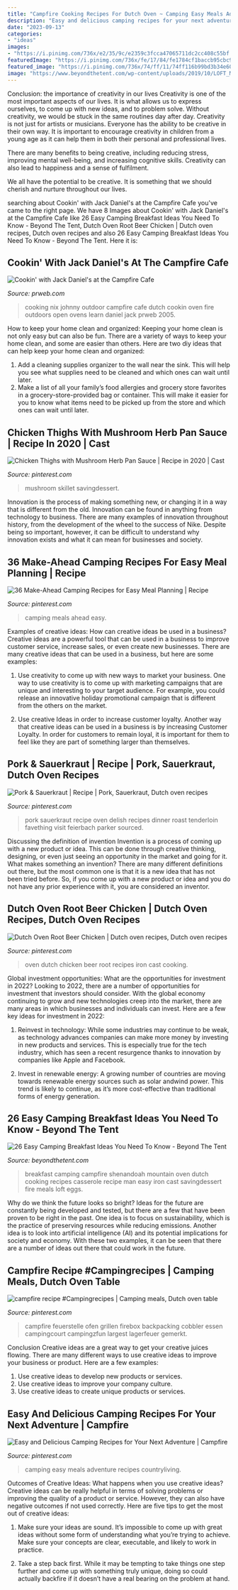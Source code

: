 ```yaml
---
title: "Campfire Cooking Recipes For Dutch Oven ~ Camping Easy Meals Adventure Recipes Countryliving"
description: "Easy and delicious camping recipes for your next adventure"
date: "2023-09-13"
categories:
- "ideas"
images:
- "https://i.pinimg.com/736x/e2/35/9c/e2359c3fcca47065711dc2cc408c55bf.jpg"
featuredImage: "https://i.pinimg.com/736x/fe/17/84/fe1784cf1baccb95cbc9b63be714dea9.jpg"
featured_image: "https://i.pinimg.com/736x/74/ff/11/74ff116b99bd3b34e60379c43a1e3388.jpg"
image: "https://www.beyondthetent.com/wp-content/uploads/2019/10/LOFT_MOUNTAIN_-41-735x547.jpg"
---
```



Conclusion: the importance of creativity in our lives
Creativity is one of the most important aspects of our lives. It is what allows us to express ourselves, to come up with new ideas, and to problem solve. Without creativity, we would be stuck in the same routines day after day.
Creativity is not just for artists or musicians. Everyone has the ability to be creative in their own way. It is important to encourage creativity in children from a young age as it can help them in both their personal and professional lives.

There are many benefits to being creative, including reducing stress, improving mental well-being, and increasing cognitive skills. Creativity can also lead to happiness and a sense of fulfilment.

We all have the potential to be creative. It is something that we should cherish and nurture throughout our lives.

	

		
searching about Cookin&#039; with Jack Daniel&#039;s at the Campfire Cafe you've came to the right page. We have 8 Images about Cookin&#039; with Jack Daniel&#039;s at the Campfire Cafe like 26 Easy Camping Breakfast Ideas You Need To Know - Beyond The Tent, Dutch Oven Root Beer Chicken | Dutch oven recipes, Dutch oven recipes and also 26 Easy Camping Breakfast Ideas You Need To Know - Beyond The Tent. Here it is:
		
    
## Cookin&#039; With Jack Daniel&#039;s At The Campfire Cafe

<img loading=lazy src="http://ww1.prweb.com/prfiles/2005/01/04/193993/CampfireCafeOutdoors.jpg" onerror="this.onerror=null;this.src='https://tse4.mm.bing.net/th?id=OIP.AF_AcYJQsaoU4n4ZlgavpwHaE8&amp;pid=15.1';" alt="Cookin&#039; with Jack Daniel&#039;s at the Campfire Cafe">

_Source: prweb.com_

>cooking nix johnny outdoor campfire cafe dutch cookin oven fire outdoors open ovens learn daniel jack prweb 2005. 

	

How to keep your home clean and organized:
Keeping your home clean is not only easy but can also be fun. There are a variety of ways to keep your home clean, and some are easier than others. Here are two diy ideas that can help keep your home clean and organized:
1. Add a cleaning supplies organizer to the wall near the sink. This will help you see what supplies need to be cleaned and which ones can wait until later.
2. Make a list of all your family’s food allergies and grocery store favorites in a grocery-store-provided bag or container. This will make it easier for you to know what items need to be picked up from the store and which ones can wait until later.

    
## Chicken Thighs With Mushroom Herb Pan Sauce | Recipe In 2020 | Cast

<img loading=lazy src="https://i.pinimg.com/736x/83/20/79/832079fbdd474edac71ab8cf2227499f.jpg" onerror="this.onerror=null;this.src='https://tse4.mm.bing.net/th?id=OIP.2FB-nnhtG3l_3jhFhyoCrwHaLH&amp;pid=15.1';" alt="Chicken Thighs with Mushroom Herb Pan Sauce | Recipe in 2020 | Cast">

_Source: pinterest.com_

>mushroom skillet savingdessert. 

	

Innovation is the process of making something new, or changing it in a way that is different from the old. Innovation can be found in anything from technology to business. There are many examples of innovation throughout history, from the development of the wheel to the success of Nike. Despite being so important, however, it can be difficult to understand why innovation exists and what it can mean for businesses and society.

    
## 36 Make-Ahead Camping Recipes For Easy Meal Planning | Recipe

<img loading=lazy src="https://i.pinimg.com/736x/dd/ea/c6/ddeac6367b0dbec183509fe494fe8899.jpg" onerror="this.onerror=null;this.src='https://tse4.mm.bing.net/th?id=OIP.A0E8fT2rkd-r1Nz8d9xI8gHaHa&amp;pid=15.1';" alt="36 Make-Ahead Camping Recipes for Easy Meal Planning | Recipe">

_Source: pinterest.com_

>camping meals ahead easy. 

	

Examples of creative ideas: How can creative ideas be used in a business?
Creative ideas are a powerful tool that can be used in a business to improve customer service, increase sales, or even create new businesses. There are many creative ideas that can be used in a business, but here are some examples:
1. Use creativity to come up with new ways to market your business. One way to use creativity is to come up with marketing campaigns that are unique and interesting to your target audience. For example, you could release an innovative holiday promotional campaign that is different from the others on the market.

2. Use creative Ideas in order to increase customer loyalty. Another way that creative ideas can be used in a business is by increasing Customer Loyalty. In order for customers to remain loyal, it is important for them to feel like they are part of something larger than themselves.

    
## Pork &amp; Sauerkraut | Recipe | Pork, Sauerkraut, Dutch Oven Recipes

<img loading=lazy src="https://i.pinimg.com/736x/74/ff/11/74ff116b99bd3b34e60379c43a1e3388.jpg" onerror="this.onerror=null;this.src='https://tse4.mm.bing.net/th?id=OIP.D2IuCRl8WLGZxM6p_fjRrAHaHa&amp;pid=15.1';" alt="Pork &amp; Sauerkraut | Recipe | Pork, Sauerkraut, Dutch oven recipes">

_Source: pinterest.com_

>pork sauerkraut recipe oven delish recipes dinner roast tenderloin favething visit feierbach parker sourced. 

	

Discussing the definition of invention
Invention is a process of coming up with a new product or idea. This can be done through creative thinking, designing, or even just seeing an opportunity in the market and going for it. What makes something an invention? There are many different definitions out there, but the most common one is that it is a new idea that has not been tried before. So, if you come up with a new product or idea and you do not have any prior experience with it, you are considered an inventor.

    
## Dutch Oven Root Beer Chicken | Dutch Oven Recipes, Dutch Oven Recipes

<img loading=lazy src="https://i.pinimg.com/736x/e2/35/9c/e2359c3fcca47065711dc2cc408c55bf.jpg" onerror="this.onerror=null;this.src='https://tse2.mm.bing.net/th?id=OIP.6oIXHTTLSMzkuzTVk-SnVgHaLH&amp;pid=15.1';" alt="Dutch Oven Root Beer Chicken | Dutch oven recipes, Dutch oven recipes">

_Source: pinterest.com_

>oven dutch chicken beer root recipes iron cast cooking. 

	

Global investment opportunities: What are the opportunities for investment in 2022?
Looking to 2022, there are a number of opportunities for investment that investors should consider. With the global economy continuing to grow and new technologies creep into the market, there are many areas in which businesses and individuals can invest. Here are a few key ideas for investment in 2022: 
1. Reinvest in technology: While some industries may continue to be weak, as technology advances companies can make more money by investing in new products and services. This is especially true for the tech industry, which has seen a recent resurgence thanks to innovation by companies like Apple and Facebook. 

2. Invest in renewable energy: A growing number of countries are moving towards renewable energy sources such as solar andwind power. This trend is likely to continue, as it’s more cost-effective than traditional forms of energy generation. 


    
## 26 Easy Camping Breakfast Ideas You Need To Know - Beyond The Tent

<img loading=lazy src="https://www.beyondthetent.com/wp-content/uploads/2019/10/LOFT_MOUNTAIN_-41-735x547.jpg" onerror="this.onerror=null;this.src='https://tse1.mm.bing.net/th?id=OIP.6brjrbXOhLIlJSMEaBlM3wHaFg&amp;pid=15.1';" alt="26 Easy Camping Breakfast Ideas You Need To Know - Beyond The Tent">

_Source: beyondthetent.com_

>breakfast camping campfire shenandoah mountain oven dutch cooking recipes casserole recipe man easy iron cast savingdessert fire meals loft eggs. 

	

Why do we think the future looks so bright?
Ideas for the future are constantly being developed and tested, but there are a few that have been proven to be right in the past. One idea is to focus on sustainability, which is the practice of preserving resources while reducing emissions. Another idea is to look into artificial intelligence (AI) and its potential implications for society and economy. With these two examples, it can be seen that there are a number of ideas out there that could work in the future.

    
## Campfire Recipe #Campingrecipes | Camping Meals, Dutch Oven Table

<img loading=lazy src="https://i.pinimg.com/736x/fe/17/84/fe1784cf1baccb95cbc9b63be714dea9.jpg" onerror="this.onerror=null;this.src='https://tse1.mm.bing.net/th?id=OIP.pDJx4H46Iz09Q3KXxHiuzgHaJ6&amp;pid=15.1';" alt="campfire recipe #Campingrecipes | Camping meals, Dutch oven table">

_Source: pinterest.com_

>campfire feuerstelle ofen grillen firebox backpacking cobbler essen campingcourt campingzfun largest lagerfeuer gemerkt. 

	

Conclusion
Creative ideas are a great way to get your creative juices flowing. There are many different ways to use creative ideas to improve your business or product. Here are a few examples:
1. Use creative ideas to develop new products or services.
2. Use creative ideas to improve your company culture.
3. Use creative ideas to create unique products or services.

    
## Easy And Delicious Camping Recipes For Your Next Adventure | Campfire

<img loading=lazy src="https://i.pinimg.com/originals/a4/02/5c/a4025c954dc6f30953ecac92c83ccbb0.jpg" onerror="this.onerror=null;this.src='https://tse1.mm.bing.net/th?id=OIP.xvusdK5IlOU9wonHeOU8ZgHaLH&amp;pid=15.1';" alt="Easy and Delicious Camping Recipes for Your Next Adventure | Campfire">

_Source: pinterest.com_

>camping easy meals adventure recipes countryliving. 

	

Outcomes of Creative Ideas: What happens when you use creative ideas?
Creative ideas can be really helpful in terms of solving problems or improving the quality of a product or service. However, they can also have negative outcomes if not used correctly. Here are five tips to get the most out of creative ideas:
1. Make sure your ideas are sound. It’s impossible to come up with great ideas without some form of understanding what you’re trying to achieve. Make sure your concepts are clear, executable, and likely to work in practice.

2. Take a step back first. While it may be tempting to take things one step further and come up with something truly unique, doing so could actually backfire if it doesn’t have a real bearing on the problem at hand.

